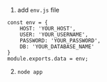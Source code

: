 1. add `env.js` file  
```
const env = {
    HOST: 'YOUR_HOST',
    USER: 'YOUR_USERNAME',
    PASSWORD: 'YOUR_PASSWORD',
    DB: 'YOUR_DATABASE_NAME'
}
module.exports.data = env;
```
2. `node app`  